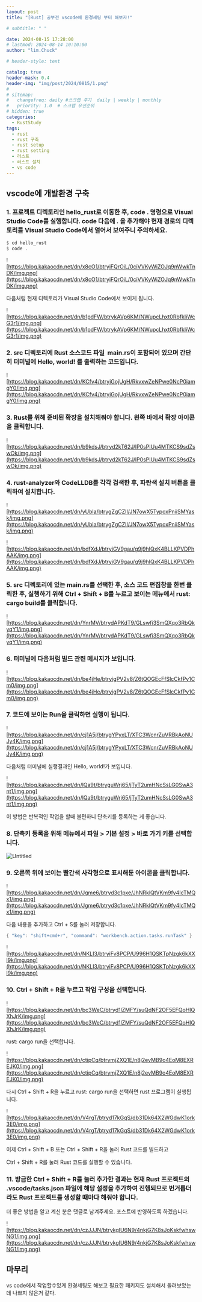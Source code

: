 ```yaml
---
layout: post
title: "[Rust] 공부전 vscode에 환경세팅 부터 해보자!"

# subtitle: " "

date: 2024-08-15 17:28:00
# lastmod: 2024-08-14 10:10:00
author: "lim.Chuck"

# header-style: text

catalog: true
header-mask: 0.4
header-img: "img/post/2024/0815/1.png"
#
# sitemap:
#   changefreq: daily #스크랩 주기  daily | weekly | monthly
#   priority: 1.0  # 스크랩 우선순위
# hidden: true
categories:
  - RustStudy
tags:
  - rust
  - rust 구축
  - rust setup
  - rust setting
  - 러스트
  - 러스트 설치
  - vs code
---
```


## vscode에 개발환경 구축

### 1. 프로젝트 디렉토리인 hello_rust로 이동한 후, code . 명령으로 Visual Studio Code를 실행합니다. code 다음에 . 을 추가해야 현재 경로의 디렉토리를 Visual Studio Code에서 열어서 보여주니 주의하세요.

```rust
$ cd hello_rust
$ code .
```

![https://blog.kakaocdn.net/dn/x8cO1/btryiFQrOiL/0ciVVKyWiZOJq9nWwkTnDK/img.png](https://blog.kakaocdn.net/dn/x8cO1/btryiFQrOiL/0ciVVKyWiZOJq9nWwkTnDK/img.png)

다음처럼 현재 디렉토리가 Visual Studio Code에서 보이게 됩니다.

![https://blog.kakaocdn.net/dn/b1pdFW/btrykAVp6KM/NWupcLhxt0RbfkIiWcG3r1/img.png](https://blog.kakaocdn.net/dn/b1pdFW/btrykAVp6KM/NWupcLhxt0RbfkIiWcG3r1/img.png)

### 2. src 디렉토리에 Rust 소스코드 파일  main.rs이 포함되어 있으며 간단히 터미널에 Hello, world! 를 출력하는 코드입니다.

![https://blog.kakaocdn.net/dn/KCfv4/btryiGojUgH/RkvxwZeNPwe0NcP0iamgY0/img.png](https://blog.kakaocdn.net/dn/KCfv4/btryiGojUgH/RkvxwZeNPwe0NcP0iamgY0/img.png)

### 3. Rust를 위해 준비된 확장을 설치해줘야 합니다. 왼쪽 바에서 확장 아이콘을 클릭합니다.

![https://blog.kakaocdn.net/dn/b9kdsJ/btryd2kT62J/lP0sPIUu4MTKCS9sdZswOk/img.png](https://blog.kakaocdn.net/dn/b9kdsJ/btryd2kT62J/lP0sPIUu4MTKCS9sdZswOk/img.png)

### 4. rust-analyzer와 CodeLLDB를 각각 검색한 후, 파란색 설치 버튼을 클릭하여 설치합니다.

![https://blog.kakaocdn.net/dn/yUbla/btrygZgCZlI/JN7owX5TypoxPniiSMYask/img.png](https://blog.kakaocdn.net/dn/yUbla/btrygZgCZlI/JN7owX5TypoxPniiSMYask/img.png)

![https://blog.kakaocdn.net/dn/bdfXdJ/btryiGV9gau/g9j9hIQxK4BLLKPVDPhAAK/img.png](https://blog.kakaocdn.net/dn/bdfXdJ/btryiGV9gau/g9j9hIQxK4BLLKPVDPhAAK/img.png)

### 5. src 디렉토리에 있는 main.rs를 선택한 후, 소스 코드 편집창을 한번 클릭한 후, 실행하기 위해 Ctrl + Shift + B를 누르고 보이는 메뉴에서 rust: cargo build를 클릭합니다.

![https://blog.kakaocdn.net/dn/YnrMV/btrydAPKdT9/GLswfi3SmQXqo3RbQkyqY1/img.png](https://blog.kakaocdn.net/dn/YnrMV/btrydAPKdT9/GLswfi3SmQXqo3RbQkyqY1/img.png)

### 6. 터미널에 다음처럼 빌드 관련 메시지가 보입니다.

![https://blog.kakaocdn.net/dn/be4jHe/btryigPV2v8/Z6tQOGEcFfSlcCkfPy1Cm0/img.png](https://blog.kakaocdn.net/dn/be4jHe/btryigPV2v8/Z6tQOGEcFfSlcCkfPy1Cm0/img.png)

### 7. 코드에 보이는 Run을 클릭하면 실행이 됩니다.

![https://blog.kakaocdn.net/dn/cj1A5j/btrygYPyxLT/XTC3WcnrZuVRBkAoNUJy4K/img.png](https://blog.kakaocdn.net/dn/cj1A5j/btrygYPyxLT/XTC3WcnrZuVRBkAoNUJy4K/img.png)

다음처럼 터미널에 실행결과인 Hello, world!가 보입니다.

![https://blog.kakaocdn.net/dn/lQa9t/btryguWrj65/jTyT2umHNcSsLG0SwA3nt1/img.png](https://blog.kakaocdn.net/dn/lQa9t/btryguWrj65/jTyT2umHNcSsLG0SwA3nt1/img.png)

이 방법은 반복적인 작업을 할때 불편하니 단축키를 등록하는 게 좋습니다.

### 8. 단축키 등록을 위해 메뉴에서 파일 > 기본 설정 > 바로 가기 키를 선택합니다.

![Untitled](/img/post/2024/0815/1.png)

### 9. 오른쪽 위에 보이는 빨간색 사각형으로 표시해둔 아이콘을 클릭합니다.

![https://blog.kakaocdn.net/dn/Jgme6/btryd3c1pxe/JhNRklQtVKm9fy4IcTMQx1/img.png](https://blog.kakaocdn.net/dn/Jgme6/btryd3c1pxe/JhNRklQtVKm9fy4IcTMQx1/img.png)

다음 내용을 추가하고 Ctrl + S를 눌러 저장합니다.

```rust
{ "key": "shift+cmd+r", "command": "workbench.action.tasks.runTask" }
```

![https://blog.kakaocdn.net/dn/NKLI3/btryiFv8PCP/U996H1QSKTpNzgk6kXXl9k/img.png](https://blog.kakaocdn.net/dn/NKLI3/btryiFv8PCP/U996H1QSKTpNzgk6kXXl9k/img.png)

### 10. Ctrl + Shift + R을 누르고 작업 구성을 선택합니다.

![https://blog.kakaocdn.net/dn/bc3WeC/btryd1lZMFY/suQdNF2OF5EFQoHIQXhJrK/img.png](https://blog.kakaocdn.net/dn/bc3WeC/btryd1lZMFY/suQdNF2OF5EFQoHIQXhJrK/img.png)

rust: cargo run을 선택합니다.

![https://blog.kakaocdn.net/dn/ctipCq/btrymjZXQ1E/n8j2evMB9o4EoM8EXREJK0/img.png](https://blog.kakaocdn.net/dn/ctipCq/btrymjZXQ1E/n8j2evMB9o4EoM8EXREJK0/img.png)

다시 Ctrl + Shift + R을 누르고 rust: cargo run을 선택하면 rust 프로그램이 실행됩니다.

![https://blog.kakaocdn.net/dn/V4rgT/btryd17kGqS/db31Dk64X2WGdwK1ork3E0/img.png](https://blog.kakaocdn.net/dn/V4rgT/btryd17kGqS/db31Dk64X2WGdwK1ork3E0/img.png)

이제 Ctrl + Shift + B 또는 Ctrl + Shift + R을 눌러 Rust 코드를 빌드하고

Ctrl + Shift + R를 눌러 Rust 코드를 실행할 수 있습니다.

### 11. 방금한 Ctrl + Shift + R를 눌러 추가한 결과는 현재 Rust 프로젝트의 .vscode/tasks.json 파일에 해당 설정을 추가하여 진행되므로 번거롭더라도 Rust 프로젝트를 생성할 때마다 해줘야 합니다.

더 좋은 방법을 알고 계신 분은 댓글로 남겨주세요. 포스트에 반영하도록 하겠습니다.

![https://blog.kakaocdn.net/dn/czJJJN/btrykgIU6N9/4nkjG7K8sJoKskfwhswNG1/img.png](https://blog.kakaocdn.net/dn/czJJJN/btrykgIU6N9/4nkjG7K8sJoKskfwhswNG1/img.png)

## 마무리

vs code에서 작업할수있게 환경세팅도 해보고 필요한 패키지도 설치해서 돌려보았는데 나쁘지 않은거 같다.

